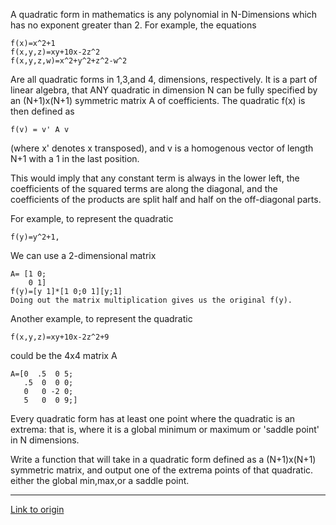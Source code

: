 A quadratic form in mathematics is any polynomial in N-Dimensions which has no exponent greater than 2.  For example, the equations

    f(x)=x^2+1
    f(x,y,z)=xy+10x-2z^2
    f(x,y,z,w)=x^2+y^2+z^2-w^2
   
Are all quadratic forms in 1,3,and 4, dimensions, respectively.  It is a part of linear algebra, that ANY quadratic in dimension N can be fully specified by an (N+1)x(N+1) symmetric matrix A of coefficients.  The quadratic f(x) is then defined as  

    f(v) = v' A v
   
(where x' denotes x transposed), and v is a homogenous vector of length N+1 with a 1 in the last position.

This would imply that any constant term is always in the lower left, the coefficients of the squared terms are along the diagonal, and the coefficients of the products are split half and half on the off-diagonal parts.

For example, to represent the quadratic 

    f(y)=y^2+1,
   
We can use a 2-dimensional matrix

    A= [1 0;
        0 1]
    f(y)=[y 1]*[1 0;0 1][y;1]
    Doing out the matrix multiplication gives us the original f(y).
    
Another example, to represent the quadratic

    f(x,y,z)=xy+10x-2z^2+9

could be the 4x4 matrix A

    A=[0  .5  0 5;
       .5  0  0 0;
       0   0 -2 0;
       5   0  0 9;]
       


Every quadratic form has at least one point where the quadratic is an extrema: that is, where it is a global minimum or maximum or 'saddle point' in N dimensions.

Write a function that will take in a quadratic form defined as a (N+1)x(N+1) symmetric matrix, and output one of the extrema points of that quadratic. either the global min,max,or a saddle point.

---

[Link to origin](https://www.reddit.com/r/dailyprogrammer/106hps)